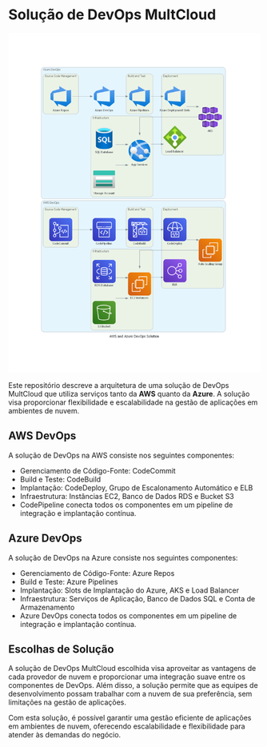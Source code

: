 # Solução de DevOps MultCloud

![Devops MultCloud](https://github.com/claudecirmiranda/Devops_Azure_AWS/blob/main/aws_and_azure_devops_solution.png)

Este repositório descreve a arquitetura de uma solução de DevOps MultCloud que utiliza serviços tanto da **AWS** quanto da **Azure**. A solução visa proporcionar flexibilidade e escalabilidade na gestão de aplicações em ambientes de nuvem.

## AWS DevOps

A solução de DevOps na AWS consiste nos seguintes componentes:

* Gerenciamento de Código-Fonte: CodeCommit
* Build e Teste: CodeBuild
* Implantação: CodeDeploy, Grupo de Escalonamento Automático e ELB
* Infraestrutura: Instâncias EC2, Banco de Dados RDS e Bucket S3
* CodePipeline conecta todos os componentes em um pipeline de integração e implantação contínua.

## Azure DevOps

A solução de DevOps na Azure consiste nos seguintes componentes:

* Gerenciamento de Código-Fonte: Azure Repos
* Build e Teste: Azure Pipelines
* Implantação: Slots de Implantação do Azure, AKS e Load Balancer
* Infraestrutura: Serviços de Aplicação, Banco de Dados SQL e Conta de Armazenamento
* Azure DevOps conecta todos os componentes em um pipeline de integração e implantação contínua.

## Escolhas de Solução

A solução de DevOps MultCloud escolhida visa aproveitar as vantagens de cada provedor de nuvem e proporcionar uma integração suave entre os componentes de DevOps. Além disso, a solução permite que as equipes de desenvolvimento possam trabalhar com a nuvem de sua preferência, sem limitações na gestão de aplicações.

Com esta solução, é possível garantir uma gestão eficiente de aplicações em ambientes de nuvem, oferecendo escalabilidade e flexibilidade para atender às demandas do negócio.



